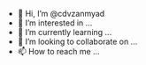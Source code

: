 - 👋 Hi, I’m @cdvzanmyad
- 👀 I’m interested in ...
- 🌱 I’m currently learning ...
- 💞️ I’m looking to collaborate on ...
- 📫 How to reach me ...

<!---
cdvzanmyad/cdvzanmyad is a ✨ special ✨ repository because its `README.md` (this file) appears on your GitHub profile.
You can click the Preview link to take a look at your changes.
--->
